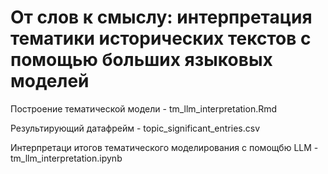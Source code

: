 # От слов к смыслу: интерпретация тематики исторических текстов с помощью больших языковых моделей

Построение тематической модели - tm_llm_interpretation.Rmd

Результирующий датафрейм - topic_significant_entries.csv

Интерпретаци итогов тематического моделирования с помощбю LLM - tm_llm_interpretation.ipynb
